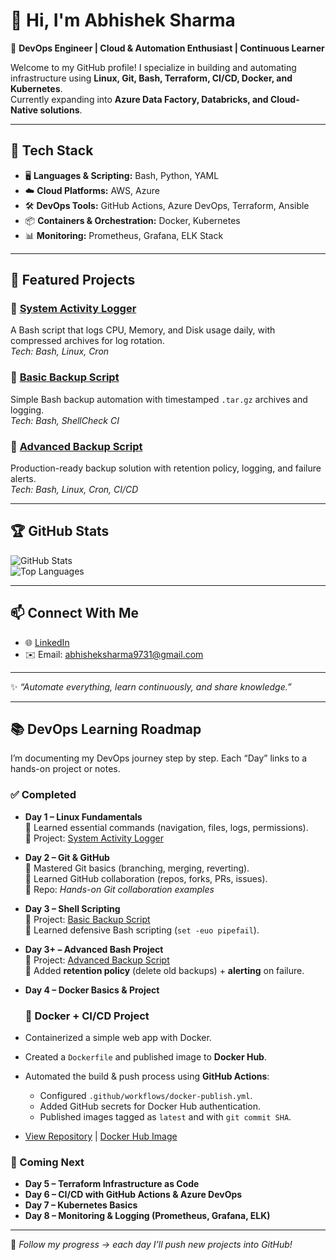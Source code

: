 # 👋 Hi, I'm Abhishek Sharma  

🚀 **DevOps Engineer | Cloud & Automation Enthusiast | Continuous Learner**  

Welcome to my GitHub profile! I specialize in building and automating infrastructure using **Linux, Git, Bash, Terraform, CI/CD, Docker, and Kubernetes**.  
Currently expanding into **Azure Data Factory, Databricks, and Cloud-Native solutions**.  

---

## 🔧 Tech Stack  
- 🖥️ **Languages & Scripting:** Bash, Python, YAML  
- ☁️ **Cloud Platforms:** AWS, Azure  
- 🛠️ **DevOps Tools:** GitHub Actions, Azure DevOps, Terraform, Ansible  
- 📦 **Containers & Orchestration:** Docker, Kubernetes  
- 📊 **Monitoring:** Prometheus, Grafana, ELK Stack  

---

## 📂 Featured Projects  

### 🔹 [System Activity Logger](https://github.com/abhisheksharma9731/system-activity-logger)  
A Bash script that logs CPU, Memory, and Disk usage daily, with compressed archives for log rotation.  
*Tech: Bash, Linux, Cron*

### 🔹 [Basic Backup Script](https://github.com/abhisheksharma9731/bash-backup-script)  
Simple Bash backup automation with timestamped `.tar.gz` archives and logging.  
*Tech: Bash, ShellCheck CI*  

### 🔹 [Advanced Backup Script](https://github.com/abhisheksharma9731/advanced-backup-script)  
Production-ready backup solution with retention policy, logging, and failure alerts.  
*Tech: Bash, Linux, Cron, CI/CD*  

---

## 🏆 GitHub Stats  
![GitHub Stats](https://github-readme-stats.vercel.app/api?username=abhisheksharma9731&show_icons=true&theme=tokyonight)  
![Top Languages](https://github-readme-stats.vercel.app/api/top-langs/?username=abhisheksharma9731&layout=compact&theme=tokyonight)

---

## 📫 Connect With Me  
- 🌐 [LinkedIn](https://www.linkedin.com/in/abhisheksharma9731/)  
- ✉️ Email: abhisheksharma9731@gmail.com  

---
✨ *“Automate everything, learn continuously, and share knowledge.”*

---

## 📚 DevOps Learning Roadmap  

I’m documenting my DevOps journey step by step. Each “Day” links to a hands-on project or notes.  

### ✅ Completed  

- **Day 1 – Linux Fundamentals**  
  🔹 Learned essential commands (navigation, files, logs, permissions).  
  🔹 Project: [System Activity Logger](https://github.com/abhisheksharma9731/system-activity-logger)  

- **Day 2 – Git & GitHub**  
  🔹 Mastered Git basics (branching, merging, reverting).  
  🔹 Learned GitHub collaboration (repos, forks, PRs, issues).  
  🔹 Repo: *Hands-on Git collaboration examples*  

- **Day 3 – Shell Scripting**  
  🔹 Project: [Basic Backup Script](https://github.com/abhisheksharma9731/bash-backup-script)  
  🔹 Learned defensive Bash scripting (`set -euo pipefail`).  

- **Day 3+ – Advanced Bash Project**  
  🔹 Project: [Advanced Backup Script](https://github.com/abhisheksharma9731/advanced-backup-script)  
  🔹 Added **retention policy** (delete old backups) + **alerting** on failure.   

- **Day 4 – Docker Basics & Project**
  ### 🚀 Docker + CI/CD Project
- Containerized a simple web app with Docker.
- Created a `Dockerfile` and published image to **Docker Hub**.
- Automated the build & push process using **GitHub Actions**:
  - Configured `.github/workflows/docker-publish.yml`.
  - Added GitHub secrets for Docker Hub authentication.
  - Published images tagged as `latest` and with `git commit SHA`.
- [View Repository](https://github.com/abhisheksharma9731/docker-demo) | [Docker Hub Image](https://hub.docker.com/r/abhisheksharma9731/docker-demo)

 ### 🚀 Coming Next 
- **Day 5 – Terraform Infrastructure as Code**  
- **Day 6 – CI/CD with GitHub Actions & Azure DevOps**  
- **Day 7 – Kubernetes Basics**  
- **Day 8 – Monitoring & Logging (Prometheus, Grafana, ELK)**  

---

📌 *Follow my progress → each day I’ll push new projects into GitHub!*  
